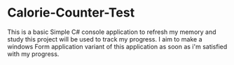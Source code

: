 # Calorie-Counter-Test
This is a basic Simple C# console application to refresh my memory and study
this project will be used to track my progress.
I aim to make a windows Form application variant of this application as soon as i'm satisfied with my progress.
